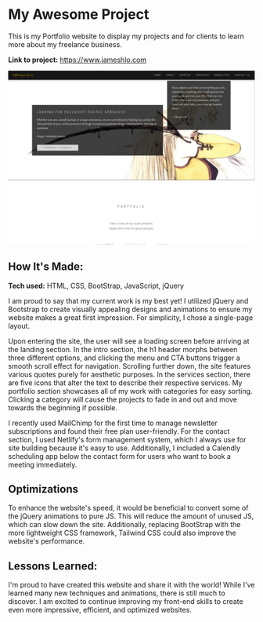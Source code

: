 # My Awesome Project

This is my Portfolio website to display my projects and for clients to learn more about my freelance business.

**Link to project:** https://www.jameshlo.com

![portfolio website](/images/portfolio.png)

## How It's Made:

**Tech used:** HTML, CSS, BootStrap, JavaScript, jQuery

I am proud to say that my current work is my best yet! I utilized jQuery and Bootstrap to create visually appealing designs and animations to ensure my website makes a great first impression. For simplicity, I chose a single-page layout. 

Upon entering the site, the user will see a loading screen before arriving at the landing section. In the intro section, the h1 header morphs between three different options, and clicking the menu and CTA buttons trigger a smooth scroll effect for navigation. Scrolling further down, the site features various quotes purely for aesthetic purposes. In the services section, there are five icons that alter the text to describe their respective services. My portfolio section showcases all of my work with categories for easy sorting. Clicking a category will cause the projects to fade in and out and move towards the beginning if possible.

I recently used MailChimp for the first time to manage newsletter subscriptions and found their free plan user-friendly. For the contact section, I used Netlify's form management system, which I always use for site building because it's easy to use. Additionally, I included a Calendly scheduling app below the contact form for users who want to book a meeting immediately.

## Optimizations

To enhance the website's speed, it would be beneficial to convert some of the jQuery animations to pure JS. This will reduce the amount of unused JS, which can slow down the site. Additionally, replacing BootStrap with the more lightweight CSS framework, Tailwind CSS could also improve the website's performance.

## Lessons Learned:

I'm proud to have created this website and share it with the world! While I've learned many new techniques and animations, there is still much to discover. I am excited to continue improving my front-end skills to create even more impressive, efficient, and optimized websites.

